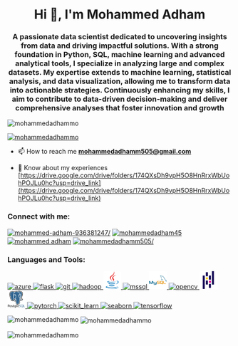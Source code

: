 <h1 align="center">Hi 👋, I'm Mohammed Adham</h1>
<h3 align="center">A passionate data scientist dedicated to uncovering insights from data and driving impactful solutions. With a strong foundation in Python, SQL, machine learning and advanced analytical tools, I specialize in analyzing large and complex datasets. My expertise extends to machine learning, statistical analysis, and data visualization, allowing me to transform data into actionable strategies. Continuously enhancing my skills, I aim to contribute to data-driven decision-making and deliver comprehensive analyses that foster innovation and growth</h3>

<p align="left"> <img src="https://komarev.com/ghpvc/?username=mohammedadhammo&label=Profile%20views&color=0e75b6&style=flat" alt="mohammedadhammo" /> </p>

<p align="left"> <a href="https://github.com/ryo-ma/github-profile-trophy"><img src="https://github-profile-trophy.vercel.app/?username=mohammedadhammo" alt="mohammedadhammo" /></a> </p>

- 📫 How to reach me **mohammedadhamm505@gmail.com**

- 📄 Know about my experiences [https://drive.google.com/drive/folders/174QXsDh9vpH5O8HnRrxWbUohPOJLu0hc?usp=drive_link](https://drive.google.com/drive/folders/174QXsDh9vpH5O8HnRrxWbUohPOJLu0hc?usp=drive_link)

<h3 align="left">Connect with me:</h3>
<p align="left">
<a href="https://linkedin.com/in/mohammed-adham-936381247/" target="blank"><img align="center" src="https://raw.githubusercontent.com/rahuldkjain/github-profile-readme-generator/master/src/images/icons/Social/linked-in-alt.svg" alt="mohammed-adham-936381247/" height="30" width="40" /></a>
<a href="https://kaggle.com/mohammedadham45" target="blank"><img align="center" src="https://raw.githubusercontent.com/rahuldkjain/github-profile-readme-generator/master/src/images/icons/Social/kaggle.svg" alt="mohammedadham45" height="30" width="40" /></a>
<a href="https://fb.com/mohammed adham" target="blank"><img align="center" src="https://raw.githubusercontent.com/rahuldkjain/github-profile-readme-generator/master/src/images/icons/Social/facebook.svg" alt="mohammed adham" height="30" width="40" /></a>
<a href="https://instagram.com/mohammedadhamm505/" target="blank"><img align="center" src="https://raw.githubusercontent.com/rahuldkjain/github-profile-readme-generator/master/src/images/icons/Social/instagram.svg" alt="mohammedadhamm505/" height="30" width="40" /></a>
</p>

<h3 align="left">Languages and Tools:</h3>
<p align="left"> <a href="https://azure.microsoft.com/en-in/" target="_blank" rel="noreferrer"> <img src="https://www.vectorlogo.zone/logos/microsoft_azure/microsoft_azure-icon.svg" alt="azure" width="40" height="40"/> </a> <a href="https://flask.palletsprojects.com/" target="_blank" rel="noreferrer"> <img src="https://www.vectorlogo.zone/logos/pocoo_flask/pocoo_flask-icon.svg" alt="flask" width="40" height="40"/> </a> <a href="https://git-scm.com/" target="_blank" rel="noreferrer"> <img src="https://www.vectorlogo.zone/logos/git-scm/git-scm-icon.svg" alt="git" width="40" height="40"/> </a> <a href="https://hadoop.apache.org/" target="_blank" rel="noreferrer"> <img src="https://www.vectorlogo.zone/logos/apache_hadoop/apache_hadoop-icon.svg" alt="hadoop" width="40" height="40"/> </a> <a href="https://www.java.com" target="_blank" rel="noreferrer"> <img src="https://raw.githubusercontent.com/devicons/devicon/master/icons/java/java-original.svg" alt="java" width="40" height="40"/> </a> <a href="https://www.microsoft.com/en-us/sql-server" target="_blank" rel="noreferrer"> <img src="https://www.svgrepo.com/show/303229/microsoft-sql-server-logo.svg" alt="mssql" width="40" height="40"/> </a> <a href="https://www.mysql.com/" target="_blank" rel="noreferrer"> <img src="https://raw.githubusercontent.com/devicons/devicon/master/icons/mysql/mysql-original-wordmark.svg" alt="mysql" width="40" height="40"/> </a> <a href="https://opencv.org/" target="_blank" rel="noreferrer"> <img src="https://www.vectorlogo.zone/logos/opencv/opencv-icon.svg" alt="opencv" width="40" height="40"/> </a> <a href="https://pandas.pydata.org/" target="_blank" rel="noreferrer"> <img src="https://raw.githubusercontent.com/devicons/devicon/2ae2a900d2f041da66e950e4d48052658d850630/icons/pandas/pandas-original.svg" alt="pandas" width="40" height="40"/> </a> <a href="https://www.postgresql.org" target="_blank" rel="noreferrer"> <img src="https://raw.githubusercontent.com/devicons/devicon/master/icons/postgresql/postgresql-original-wordmark.svg" alt="postgresql" width="40" height="40"/> </a> <a href="https://pytorch.org/" target="_blank" rel="noreferrer"> <img src="https://www.vectorlogo.zone/logos/pytorch/pytorch-icon.svg" alt="pytorch" width="40" height="40"/> </a> <a href="https://scikit-learn.org/" target="_blank" rel="noreferrer"> <img src="https://upload.wikimedia.org/wikipedia/commons/0/05/Scikit_learn_logo_small.svg" alt="scikit_learn" width="40" height="40"/> </a> <a href="https://seaborn.pydata.org/" target="_blank" rel="noreferrer"> <img src="https://seaborn.pydata.org/_images/logo-mark-lightbg.svg" alt="seaborn" width="40" height="40"/> </a> <a href="https://www.tensorflow.org" target="_blank" rel="noreferrer"> <img src="https://www.vectorlogo.zone/logos/tensorflow/tensorflow-icon.svg" alt="tensorflow" width="40" height="40"/> </a> </p>

<p><img align="left" src="https://github-readme-stats.vercel.app/api/top-langs?username=mohammedadhammo&show_icons=true&locale=en&layout=compact" alt="mohammedadhammo" /></p>

<p>&nbsp;<img align="center" src="https://github-readme-stats.vercel.app/api?username=mohammedadhammo&show_icons=true&locale=en" alt="mohammedadhammo" /></p>

<p><img align="center" src="https://github-readme-streak-stats.herokuapp.com/?user=mohammedadhammo&" alt="mohammedadhammo" /></p>
